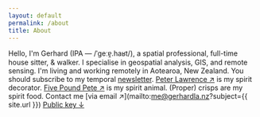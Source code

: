 ```yaml
---
layout: default
permalink: /about
title: About
---
```


Hello, I'm Gerhard (IPA — /ˈɡeːɐ̯.haʁt/),
a spatial professional, full-time house sitter, & walker.
I specialise in geospatial analysis, GIS, and remote sensing.
I'm living and working remotely in Aotearoa, New Zealand.
You should subscribe to my temporal [newsletter](ta-sobo.gerhardla.nz).
[Peter Lawrence ↗](https://www.youtube.com/watch?v=Hw4E8nXcrTk) is my spirit decorator.
[Five Pound Pete ↗](https://www.youtube.com/watch?v=xvngY_af5-E) is my spirit animal.
(Proper) crisps are my spirit food.
Contact me [via email ↗](mailto:me@gerhardla.nz?subject={{ site.url }})
<a href="/assets/public-key.asc">Public key ↓</a>
